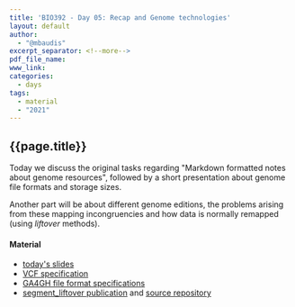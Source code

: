 ```yaml
---
title: 'BIO392 - Day 05: Recap and Genome technologies'
layout: default
author:
  - "@mbaudis"
excerpt_separator: <!--more-->
pdf_file_name: 
www_link:
categories:
  - days
tags:
  - material
  - "2021"
---
```


## {{page.title}}

Today we discuss the original tasks regarding "Markdown formatted notes about genome resources", followed by a short presentation about genome file formats and storage sizes.

<!--more-->

Another part will be about different genome editions, the problems arising from these mapping incongruencies and how data is normally remapped (using *liftover* methods).

#### Material

* [today's slides](/UZH-BIO392/course-material/2021/2021-09-28-BIO392-file-formats-storage-genomes.pdf)
* [VCF specification](https://samtools.github.io/hts-specs/VCFv4.3.pdf)
* [GA4GH file format specifications](https://samtools.github.io/hts-specs/)
* [segment_liftover publication](https://f1000research.com/articles/7-319/v2) and [source repository](https://github.com/baudisgroup/segment-liftover)
